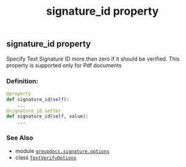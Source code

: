 ﻿---
title: signature_id property
second_title: GroupDocs.Signature for Python via .NET API References
description: 
type: docs
url: /python-net/groupdocs.signature.options/textverifyoptions/signature_id/
is_root: false
weight: 120
---

## signature_id property


Specify Text Signature ID more than zero if it should be verified. This property is supported only for Pdf documents
### Definition:
```python
@property
def signature_id(self):
    ...
@signature_id.setter
def signature_id(self, value):
    ...
```

### See Also
* module [`groupdocs.signature.options`](../../)
* class [`TextVerifyOptions`](/signature/python-net/groupdocs.signature.options/textverifyoptions)
